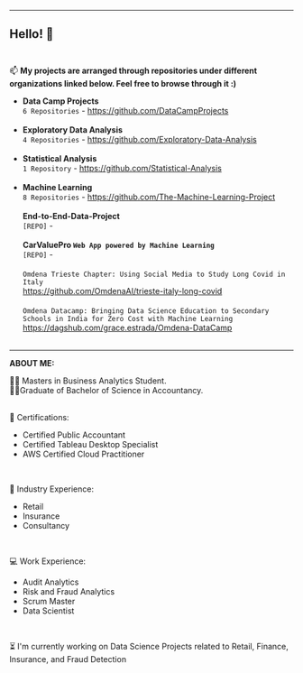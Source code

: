 -----------------------------------------------------------------------------------
**Hello!** 👋 <br> <br>
-----------------------------------------------------------------------------------

📫 **My projects are arranged through repositories under different organizations linked below. Feel free to browse through it :)** <br>
- **Data Camp Projects**<br>
`6 Repositories` - https://github.com/DataCampProjects <br><br>
- **Exploratory Data Analysis** <br>
`4 Repositories` - https://github.com/Exploratory-Data-Analysis <br><br>
- **Statistical Analysis** <br>
`1 Repository` - https://github.com/Statistical-Analysis <br><br> 
- **Machine Learning** <br>
`8 Repositories` - https://github.com/The-Machine-Learning-Project <br><br>
**End-to-End-Data-Project** <br>
`[REPO]` - <br><br>
**CarValuePro `Web App powered by Machine Learning `** <br>
`[REPO]` - <br><br>
`Omdena Trieste Chapter: Using Social Media to Study Long Covid in Italy`<br>
https://github.com/OmdenaAI/trieste-italy-long-covid <br><br>
`Omdena Datacamp: Bringing Data Science Education to Secondary Schools in India for Zero Cost with Machine Learning`<br>
https://dagshub.com/grace.estrada/Omdena-DataCamp <br><br>

-----------------------------------------------------------------------------------

**ABOUT ME:**

🧑‍🎓 Masters in Business Analytics Student. <br>
🧑‍🎓Graduate of Bachelor of Science in Accountancy. <br>
<br>

🧣 Certifications:
- Certified Public Accountant <br>
- Certified Tableau Desktop Specialist
- AWS Certified Cloud Practitioner
<br>

🌱 Industry Experience:
- Retail
- Insurance
- Consultancy
<br>

💻 Work Experience:
- Audit Analytics
- Risk and Fraud Analytics
- Scrum Master
- Data Scientist
<br>

⏳ I'm currently working on Data Science Projects related to Retail, Finance, Insurance, and Fraud Detection



<!---
InsightInspector/InsightInspector is a âœ¨ special âœ¨ repository because its `README.md` (this file) appears on your GitHub profile.
You can click the Preview link to take a look at your changes.
--->
